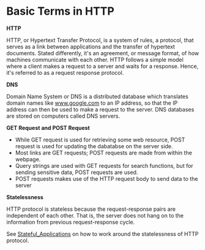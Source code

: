 # Basic Terms in HTTP

__HTTP__

HTTP, or Hypertext Transfer Protocol, is a system of rules, a protocol, that serves as a link between applications and the transfer of hypertext documents. Stated differently, it's an agreement, or message format, of how machines communicate with each other. HTTP follows a simple model where a client makes a request to a server and waits for a response. Hence, it's referred to as a request response protocol.

__DNS__

Domain Name System or DNS is a distributed database which translates domain names like www.google.com to an IP address, so that the IP address can then be used to make a request to the server. DNS databases are stored on computers called DNS servers.

__GET Request and POST Request__

* While GET request is used for retrieving some web resource, POST request is used for updating the dabatabse on the server side.
* Most links are GET requests; POST requests are made from within the webpage.
* Query strings are used with GET requests for search functions, but for sending sensitive data, POST requests are used.
* POST requests makes use of the HTTP request body to send data to the server

__Statelessness__

HTTP protocol is stateless because the request-response pairs are independent of each other. That is, the server does not hang on to the information from previous request-response cycle.

See [Stateful_Applications](stateful_applications.md) on how to work around the statelessness of HTTP protocol.
